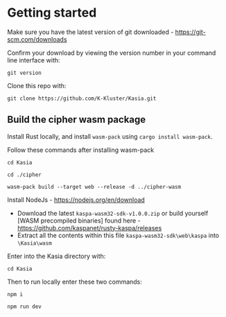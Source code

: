 # Getting started

Make sure you have the latest version of git downloaded - https://git-scm.com/downloads

Confirm your download by viewing the version number in your command line interface with:
```
git version
```
Clone this repo with:
```
git clone https://github.com/K-Kluster/Kasia.git
```

## Build the cipher wasm package

Install Rust locally, and install `wasm-pack` using `cargo install wasm-pack`.

Follow these commands after installing wasm-pack

```
cd Kasia
```
```
cd ./cipher
```
```
wasm-pack build --target web --release -d ../cipher-wasm
```

Install NodeJs - https://nodejs.org/en/download

- Download the latest `kaspa-wasm32-sdk-v1.0.0.zip` or build yourself [WASM precompiled binaries] found here - https://github.com/kaspanet/rusty-kaspa/releases
- Extract all the contents within this file `kaspa-wasm32-sdk\web\kaspa` into `\Kasia\wasm`

Enter into the Kasia directory with:
```
cd Kasia
```
Then to run locally enter these two commands:

```
npm i
```
```
npm run dev
```
